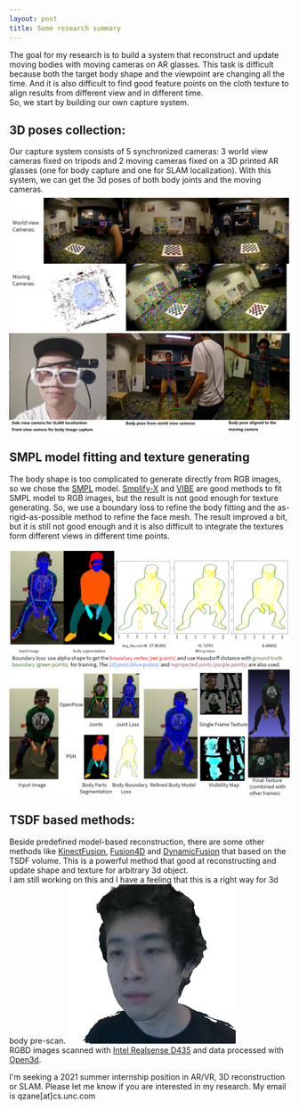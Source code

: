 ```yaml
---
layout: post
title: Some research summary
---
```


The goal for my research is to build a system that reconstruct and update moving bodies with moving cameras on AR glasses. 
This task is difficult because both the target body shape and the viewpoint are changing all the time. 
And it is also difficult to find good feature points on the cloth texture to align results from different view and in different time.  
So, we start by building our own capture system.

## 3D poses collection:

Our capture system consists of 5 synchronized cameras: 3 world view cameras fixed on tripods and 2 moving cameras fixed on a 3D printed AR glasses (one for body capture and one for SLAM localization). 
With this system, we can get the 3d poses of both body joints and the moving cameras.
![cameras](/images/201112-1-all_cameras.png "cameras") <br>
![glasses](/images/201112-2-glasses_loc.jpg "glasses localization") <br>

## SMPL model fitting and texture generating
The body shape is too complicated to generate directly from RGB images, so we chose the [SMPL](https://smpl.is.tue.mpg.de/) model. 
[Smplify-X](https://smpl-x.is.tue.mpg.de/) and [VIBE](https://github.com/mkocabas/VIBE) are good methods to fit SMPL model to RGB images, but the result is not good enough for texture generating. 
So, we use a boundary loss to refine the body fitting and the as-rigid-as-possible method to refine the face mesh. 
The result improved a bit, but it is still not good enough and it is also difficult to integrate the textures form different views in different time points. 

![cameras](/images/201112-3-boundary_loss.png "boundary_loss") <br>
![glasses](/images/201112-4-texture_pipeline.png "texture_pipeline") <br>

## TSDF based methods:
Beside predefined model-based reconstruction, there are some other methods like [KinectFusion](https://www.microsoft.com/en-us/research/publication/kinectfusion-real-time-3d-reconstruction-and-interaction-using-a-moving-depth-camera/), 
[Fusion4D](https://www.microsoft.com/en-us/research/wp-content/uploads/2016/11/a114-dou.pdf) and [DynamicFusion](https://grail.cs.washington.edu/projects/dynamicfusion/) that based on the TSDF volume. 
This is a powerful method that good at reconstructing and update shape and texture for arbitrary 3d object.  
I am still working on this and I have a feeling that this is a right way for 3d body pre-scan.
![glasses](/images/201112-5-Qian_TSDF.png "TSDF mesh") <br>
RGBD images scanned with [Intel Realsense D435](https://www.intelrealsense.com/zh-hans/depth-camera-d435/) and data processed with [Open3d](http://www.open3d.org/).

I'm seeking a 2021 summer internship position in AR/VR, 3D reconstruction or SLAM. Please let me know if you are interested in my research. My email is qzane[at]cs.unc.com
